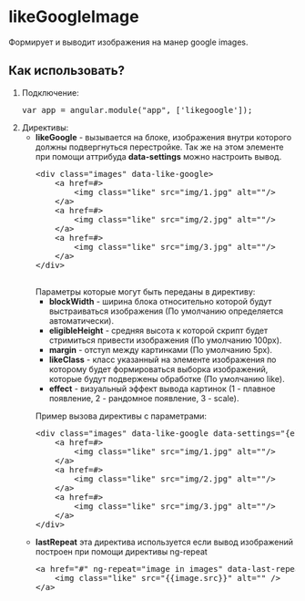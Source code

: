 likeGoogleImage
=====================

Формирует и выводит изображения на манер google images. 


<h2>Как использовать?</h2>
<ol>
    <li>
        Подключение:
        <pre>var app = angular.module("app", ['likegoogle']);</pre>
    </li>
    <li>
        Директивы:
        <ul>
            <li>
                <b>likeGoogle</b> - вызывается на блоке, изображения внутри которого должны подвергнуться перестройке. Так же на этом элементе при помощи аттрибуда <b>data-settings</b> можно настроить вывод.
                <pre>
&lt;div class="images" data-like-google>            
    &lt;a href=#>
        &lt;img class="like" src="img/1.jpg" alt=""/>
    &lt;/a>
    &lt;a href=#>
        &lt;img class="like" src="img/2.jpg" alt=""/>
    &lt;/a>
    &lt;a href=#>
        &lt;img class="like" src="img/3.jpg" alt=""/>
    &lt;/a>
&lt;/div>
                </pre>
            Параметры которые могут быть переданы в директиву:
            <ul>
                <li>
                    <b>blockWidth</b> - ширина блока относительно которой будут выстраиваться изображения (По умолчанию определяется автоматически).
                </li>
                <li>
                    <b>eligibleHeight</b> - средняя высота к которой скрипт будет стримиться привести изображения (По умолчанию 100px).
                </li>
                <li>
                    <b>margin</b> - отступ между картинками (По умолчанию 5px).
                </li>
                <li>
                    <b>likeClass</b> - класс указанный на элементе изображения по которому будет формироваться выборка изображений, которые будут подвержены обработке (По умолчанию like).
                </li>
                <li>
                    <b>effect</b> - визуальный эффект вывода картинок (1 - плавное появление, 2 - рандомное появление, 3 - scale).
                </li>
            </ul>
            <p>Пример вызова директивы с параметрами:</p>
            <pre>
&lt;div class="images" data-like-google data-settings="{eligibleHeight: 150, margin: 10}">            
    &lt;a href=#>
        &lt;img class="like" src="img/1.jpg" alt=""/>
    &lt;/a>
    &lt;a href=#>
        &lt;img class="like" src="img/2.jpg" alt=""/>
    &lt;/a>
    &lt;a href=#>
        &lt;img class="like" src="img/3.jpg" alt=""/>
    &lt;/a>
&lt;/div>               
</pre>
            </li>
            <li>
                <b>lastRepeat</b> эта директива используется если вывод изображений построен при помощи директивы ng-repeat
                <pre>
&lt;a href="#" ng-repeat="image in images" data-last-repeat>
    &lt;img class="like" src="{{image.src}}" alt="" />
&lt;/a>
</pre>
            </li>
            </li>
        </ul>
    </li>
</ol>

